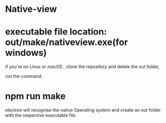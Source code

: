 # Native-view
 
# executable file location: out/make/nativeview.exe(for windows)

if you're on Linux or macOS , clone the repository and delete the out folder,

run the command 

# npm run make 

electron will recognise the native Operating system and create an out folder with the respective executable file.


